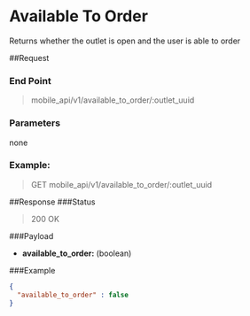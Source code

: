 # Available To Order
Returns whether the outlet is open and the user is able to order

##Request
### End Point
  > mobile_api/v1/available_to_order/:outlet_uuid

### Parameters

none

### Example:
> GET mobile_api/v1/available_to_order/:outlet_uuid

##Response
###Status
  > 200 OK

###Payload
- **available_to_order:** (boolean)

###Example
```json
{
  "available_to_order" : false
}
```
